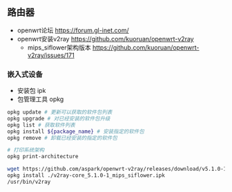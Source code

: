 ## 路由器
- openwrt论坛 https://forum.gl-inet.com/
- openwrt安装v2ray https://github.com/kuoruan/openwrt-v2ray
    - mips_siflower架构版本 https://github.com/kuoruan/openwrt-v2ray/issues/171

### 嵌入式设备
- 安装包 ipk
- 包管理工具 opkg
```bash
opkg update # 更新可以获取的软件包列表
opkg upgrade # 对已经安装的软件包升级
opkg list # 获取软件列表
opkg install ${package_name} # 安装指定的软件包
opkg remove # 卸载已经安装的指定的软件包

# 打印系统架构
opkg print-architecture
```

```bash
wget https://github.com/aspark/openwrt-v2ray/releases/download/v5.1.0-1/v2ray-core_5.1.0-1_mips_siflower.ipk
opkg install ./v2ray-core_5.1.0-1_mips_siflower.ipk 
/usr/bin/v2ray 
```
